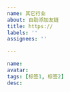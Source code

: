 ```yaml
---
name: 其它行业
about: 自助添加友链
title: https://
labels: ''
assignees: ''

---
```

<!-- 您可以在 issue 下方追加评论告知您的行业 -->
```yaml
name:
avatar:
tags: [标签1, 标签2]
desc:
```
